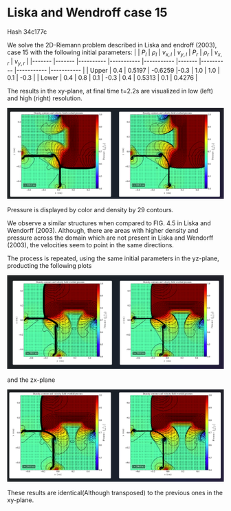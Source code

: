 # Liska and Wendroff case 15
Hash 34c177c


We solve the  2D-Riemann problem described in Liska and endroff (2003), case 15 with the following initial parameters:
|       	| $P_l$ 	| $\rho_l$ 	| $v_{x,l}$ 	| $v_{y,l}$ 	| $P_r$ 	| $\rho_r$ 	| $v_{x,r}$ 	| $v_{y,r}$ 	|
|-------	|-------	|----------	|-----------	|-----------	|-------	|----------	|-----------	|-----------	|
| Upper 	| 0.4  	| 0.5197   | -0.6259   	|-0.3      	| 1.0   	| 1.0   	  | 0.1       	| -0.3       	|
| Lower 	| 0.4   	| 0.8     	| 0.1   	| -0.3     	| 0.4   	| 0.5313  	| 0.1       	| 0.4276    	|

The results in the xy-plane, at final time t=2.2s are visualized in low (left) and high (right) resolution.

![case4_xy](images/2D/case15/case15_xy.png)

Pressure is displayed by color and density by 29 contours.

We observe a similar structures when compared to FIG. 4.5 in Liska and Wendorff (2003). Although, there are areas with higher density and pressure across the domain which are not present in Liska and Wendorff (2003), the velocities seem to point in the same directions.  

The process is repeated, using the same initial parameters in the yz-plane, producting the following plots

![case15_yz](images/2D/case15/case15_yz.png)

and the zx-plane

![case15_zx](images/2D/case15/case15_xz.png)

These results are identical(Although transposed) to the previous ones in the xy-plane. 
